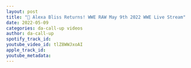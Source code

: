 ```yaml
---
layout: post
title: "🔴 Alexa Bliss Returns! WWE RAW May 9th 2022 WWE Live Stream"
date: 2022-05-09
categories: da-call-up videos
author: da-call-up
spotify_track_id: 
youtube_video_id: tlZ8WWJxoAI
apple_track_id: 
youtube_metadata: 
---
```

